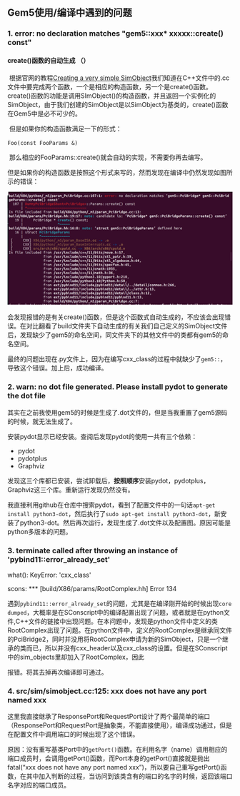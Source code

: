 ## Gem5使用/编译中遇到的问题

### 1.  error: no declaration matches "gem5::xxx* xxxxx::create() const"

#### create()函数的自动生成 （）

​	根据官网的教程[Creating a very simple SimObject](https://www.gem5.org/documentation/learning_gem5/part2/helloobject/)我们知道在C++文件中的.cc文件中要完成两个函数，一个是相应的构造函数，另一个是create()函数。create()函数的功能是调用SImObject()的构造函数，并且返回一个实例化的SimObject，由于我们创建的SimObject是以SimObject为基类的，create()函数在Gem5中是必不可少的。

​	但是如果你的构造函数满足一下的形式：

```
Foo(const FooParams &)
```

​	那么相应的FooParams::create()就会自动的实现，不需要你再去编写。

​	但是如果你的构造函数是按照这个形式来写的，然而发现在编译中仍然发现如图所示的错误：

![image-20230723102551530](./images/image-20230723102551530.png)

​	会发现报错的是有关create()函数，但是这个函数式自动生成的，不应该会出现错误。在对比翻看了build文件夹下自动生成的有关我们自己定义的SimObject文件后，发现缺少了gem5的命名空间，同文件夹下的其他文件中的类都有gem5的命名空间。

​	最终的问题出现在.py文件上，因为在编写cxx_class的过程中就缺少了`gem5::`，导致这个错误。加上后，成功编译。



### 2. warn: no dot file generated. Please install pydot to generate the dot file

其实在之前我使用gem5的时候是生成了.dot文件的，但是当我重置了gem5源码的时候，就无法生成了。

安装pydot显示已经安装。查阅后发现pydot的使用一共有三个依赖：

+ pydot
+ pydotplus
+ Graphviz

发现这三个库都已安装，尝试卸载后，**按照顺序**安装pydot，pydotplus，Graphviz这三个库。重新运行发现仍然没有。

我直接利用github在仓库中搜索pydot，看到了配置文件中的一句话`apt-get install python3-dot`，然后执行了`sudo apt-get install python3-dot`，新安装了python3-dot。然后再次运行，发现生成了.dot文件以及配置图。原因可能是python多版本的问题。



### 3. terminate called after throwing an instance of 'pybind11::error_already_set'
  what():  KeyError: 'cxx_class'

scons: *** [build/X86/params/RootComplex.hh] Error 134

遇到`pybind11::error_already_set`的问题，尤其是在编译刚开始的时候出现`core dumped`，大概率是在SConscript中的编译配置出现了问题，或者就是在python文件,C++文件的链接中出现问题。在本问题中，发现是python文件中定义的类RootComplex出现了问题。在python文件中，定义的RootComplex是继承同文件的PciBridge2，同时并没用将RootComplex申请为新的SimObject，只是一个继承的类而已，所以并没有cxx_header以及cxx_class的设置。但是在SConscript中的sim_objects里却加入了RootComplex，因此

报错。将其去掉再次编译即可通过。



### 4. src/sim/simobject.cc:125: xxx does not have any port named xxx

这里我直接继承了ResponsePort和RequestPort设计了两个最简单的端口（ResponsePort和RequestPort是抽象类，不能直接使用），编译成功通过，但是在配置文件中调用端口的时候出现了这个错误。

原因：没有重写基类Port中的`getPort()`函数。在利用名字（name）调用相应的端口成员时，会调用getPort()函数，而Port本身的getPort()直接就是抛出fatal(“xxx does not have any port named xxx”)，所以要自己重写getPort()函数，在其中加入判断的过程，当访问到该类含有的端口的名字的时候，返回该端口名字对应的端口成员。